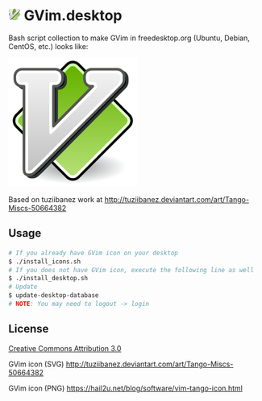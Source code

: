 ![GVim](./share/icons/hicolor/24x24/gvim.png) GVim.desktop
===============================================================================

Bash script collection to make GVim in freedesktop.org (Ubuntu, Debian, CentOS, etc.) looks like:

![GVim](./share/icons/hicolor/256x256/gvim.png)

Based on tuziibanez work at http://tuziibanez.deviantart.com/art/Tango-Miscs-50664382

Usage
-------------------------------------------------------------------------------

```sh
# If you already have GVim icon on your desktop
$ ./install_icons.sh
# If you does not have GVim icon, execute the following line as well
$ ./install_desktop.sh
# Update
$ update-desktop-database
# NOTE: You may need to logout -> login
```

License
-------------------------------------------------------------------------------
[Creative Commons Attribution 3.0](http://creativecommons.org/licenses/by/3.0/)

GVim icon (SVG)
http://tuziibanez.deviantart.com/art/Tango-Miscs-50664382

GVim icon (PNG)
https://hail2u.net/blog/software/vim-tango-icon.html
